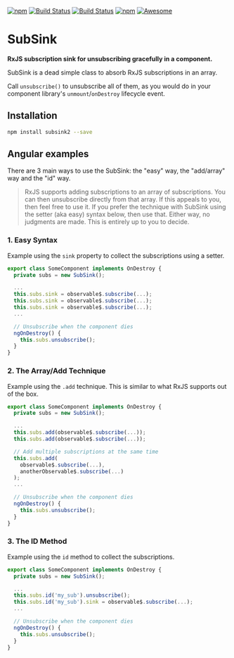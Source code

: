 [![npm](https://img.shields.io/npm/dt/ngx-auto-unsubscribe.svg)]()
[![Build Status](https://semaphoreci.com/api/v1/netanel7799/ngx-auto-unsubscribe/branches/master/badge.svg)](https://semaphoreci.com/netanel7799/ngx-auto-unsubscribe)
[![Build Status](https://travis-ci.org/NetanelBasal/ngx-auto-unsubscribe.svg?branch=master)](https://travis-ci.org/NetanelBasal/ngx-auto-unsubscribe)
[![npm](https://img.shields.io/npm/l/ngx-auto-unsubscribe.svg)]()
[![Awesome](https://cdn.rawgit.com/sindresorhus/awesome/d7305f38d29fed78fa85652e3a63e154dd8e8829/media/badge.svg)](https://github.com/sindresorhus/awesome)

# SubSink
**RxJS subscription sink for unsubscribing gracefully in a component.**

SubSink is a dead simple class to absorb RxJS subscriptions in an array.

Call `unsubscribe()` to unsubscribe all of them, as you would do 
in your component library's `unmount`/`onDestroy` lifecycle event.

## Installation

```bash
npm install subsink2 --save
```
## Angular examples

There are 3 main ways to use the SubSink: the "easy" way, the "add/array" way and the "id" way.

> RxJS supports adding subscriptions to an array of subscriptions. You can then unsubscribe directly from that array. If this appeals to you, then feel free to use it. If you prefer the technique with SubSink using the setter (aka easy) syntax below, then use that. Either way, no judgments are made. This is entirely up to you to decide.

### 1. Easy Syntax

Example using the `sink` property to collect the subscriptions using a setter.

```ts
export class SomeComponent implements OnDestroy {
  private subs = new SubSink();

  ...
  this.subs.sink = observable$.subscribe(...);
  this.subs.sink = observable$.subscribe(...);
  this.subs.sink = observable$.subscribe(...);
  ...

  // Unsubscribe when the component dies
  ngOnDestroy() {
    this.subs.unsubscribe();
  }
}
```

### 2. The Array/Add Technique

Example using the `.add` technique. This is similar to what RxJS supports out of the box.

```ts
export class SomeComponent implements OnDestroy {
  private subs = new SubSink();

  ...
  this.subs.add(observable$.subscribe(...)); 
  this.subs.add(observable$.subscribe(...)); 

  // Add multiple subscriptions at the same time
  this.subs.add( 
    observable$.subscribe(...),
    anotherObservable$.subscribe(...)
  ); 
  ...

  // Unsubscribe when the component dies
  ngOnDestroy() {
    this.subs.unsubscribe();
  }
}
```

### 3. The ID Method

Example using the `id` method to collect the subscriptions.

```ts
export class SomeComponent implements OnDestroy {
  private subs = new SubSink();

  ...
  this.subs.id('my_sub').unsubscribe();
  this.subs.id('my_sub').sink = observable$.subscribe(...);
  ...

  // Unsubscribe when the component dies
  ngOnDestroy() {
    this.subs.unsubscribe();
  }
}
```